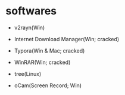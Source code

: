 # softwares

- v2rayn(Win)

- Internet Download Manager(Win; cracked)

- Typora(Win & Mac; cracked)

- WinRAR(Win; cracked)

- tree(Linux)

- oCam(Screen Record; Win)

